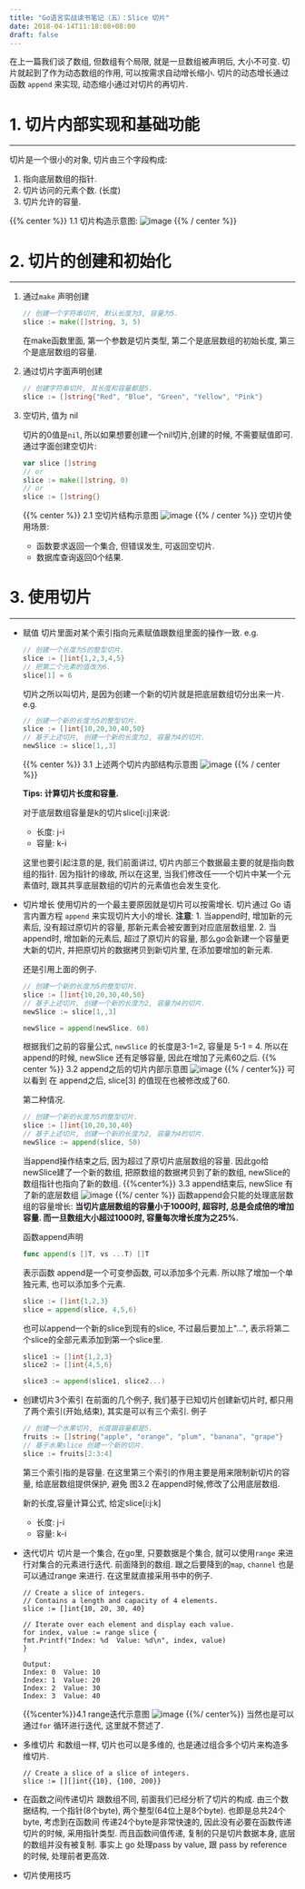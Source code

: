 ```yaml
---
title: "Go语言实战读书笔记（五）：Slice 切片"
date: 2018-04-14T11:18:08+08:00
draft: false
---
```


在上一篇我们谈了数组, 但数组有个局限, 就是一旦数组被声明后, 大小不可变.
切片就起到了作为动态数组的作用, 可以按需求自动增长缩小.
切片的动态增长通过函数 `append` 来实现, 动态缩小通过对切片的再切片.

# 1. 切片内部实现和基础功能

---

切片是一个很小的对象, 切片由三个字段构成:

  1. 指向底层数组的指针.
  2. 切片访问的元素个数. (长度)
  3. 切片允许的容量.

{{% center %}} 1.1 切片构造示意图:
![image](https://user-images.githubusercontent.com/1768412/38764258-59a17532-3fde-11e8-9502-073092ca834c.png)
{{% / center %}}

# 2. 切片的创建和初始化

---

1. 通过`make` 声明创建

    ```go
    // 创建一个字符串切片, 默认长度为3, 容量为5.
    slice := make([]string, 3, 5)
    ```
    在make函数里面, 第一个参数是切片类型, 第二个是底层数组的初始长度, 第三个是底层数组的容量.

2. 通过切片字面声明创建

    ```go
    // 创建字符串切片, 其长度和容量都是5.
    slice := []string{"Red", "Blue", "Green", "Yellow", "Pink"}
    ```

3. 空切片, 值为 nil

    切片的0值是`nil`, 所以如果想要创建一个nil切片,创建的时候, 不需要赋值即可.
    通过字面创建空切片:

    ```go
    var slice []string
    // or
    slice := make([]string, 0)
    // or
    slice := []string{}
    ```

    {{% center %}} 2.1 空切片结构示意图
    ![image](https://user-images.githubusercontent.com/1768412/38764350-93d4bdf8-3fdf-11e8-90d7-6c402056a25c.png)
    {{% / center %}}
    空切片使用场景:
      * 函数要求返回一个集合, 但错误发生, 可返回空切片.
      * 数据库查询返回0个结果.

# 3. 使用切片

---

* 赋值
    切片里面对某个索引指向元素赋值跟数组里面的操作一致. e.g.

    ```go
    // 创建一个长度为5的整型切片.
    slice := []int{1,2,3,4,5}
    // 把第二个元素的值改为6.
    slice[1] = 6
    ```
    切片之所以叫切片, 是因为创建一个新的切片就是把底层数组切分出来一片. e.g.
    ```go
    // 创建一个新的长度为5的整型切片.
    slice := []int{10,20,30,40,50}
    // 基于上述切片, 创建一个新的长度为2, 容量为4的切片.
    newSlice := slice[1,,3]
    ```
     {{% center %}} 3.1 上述两个切片内部结构示意图
     ![image](https://user-images.githubusercontent.com/1768412/38764430-60e6085a-3fe1-11e8-8eba-b85f17c1ae0a.png)
     {{% / center %}}

    **Tips: 计算切片长度和容量.**

    对于底层数组容量是k的切片slice[i:j]来说:
    * 长度: j-i
    * 容量: k-i

    这里也要引起注意的是, 我们前面讲过, 切片内部三个数据最主要的就是指向数组的指针. 因为指针的缘故, 所以在这里, 当我们修改任一一个切片中某一个元素值时, 
    跟其共享底层数组的切片的元素值也会发生变化.

* 切片增长
    使用切片的一个最主要原因就是切片可以按需增长. 切片通过 Go 语言内置方程 `append` 来实现切片大小的增长.
    **注意**:
        1. 当append时, 增加新的元素后, 没有超过原切片的容量, 那新元素会被安置到对应底层数组里.
        2. 当append时, 增加新的元素后, 超过了原切片的容量, 那么go会新建一个容量更大新的切片, 并把原切片的数据拷贝到新切片里, 在添加要增加的新元素.

    还是引用上面的例子.
    ```go
    // 创建一个新的长度为5的整型切片.
    slice := []int{10,20,30,40,50}
    // 基于上述切片, 创建一个新的长度为2, 容量为4的切片.
    newSlice := slice[1,,3]

    newSlice = append(newSlice. 60)
    ```
    根据我们之前的容量公式, `newSlice` 的长度是3-1=2, 容量是 5-1 = 4. 所以在append的时候, newSlice 还有足够容量, 因此在增加了元素60之后.
    {{% center %}} 3.2 append之后的切片内部示意图
    ![image](https://user-images.githubusercontent.com/1768412/38764524-5b24aadc-3fe3-11e8-8411-4f56ca6e6277.png)
    {{% / center%}}
    可以看到 在 append之后, slice[3] 的值现在也被修改成了60.

    第二种情况.
    ```go
    // 创建一个新的长度为5的整型切片.
    slice := []int{10,20,30,40}
    // 基于上述切片, 创建一个新的长度为2, 容量为4的切片.
    newSlice := append(slice, 50)
    ```
    当append操作结束之后, 因为超过了原切片底层数组的容量. 因此go给newSlice建了一个新的数组, 把原数组的数据拷贝到了新的数组, newSlice的数组指针也指向了新的数组.
    {{%center%}} 3.3 append结束后, newSlice 有了新的底层数组
    ![image](https://user-images.githubusercontent.com/1768412/38764564-0d483ab2-3fe4-11e8-9e3c-50e10487f18c.png)
    {{%/ center %}}
    函数append会只能的处理底层数组的容量增长: **当切片底层数组的容量小于1000时, 超容时, 总是会成倍的增加容量. 而一旦数组大小超过1000时, 容量每次增长度为之25%.**

    函数append声明
    ```go
    func append(s []T, vs ...T) []T
    ```
    表示函数 append是一个可变参函数, 可以添加多个元素. 所以除了增加一个单独元素, 也可以添加多个元素.
    ```go
    slice := []int{1,2,3}
    slice = append(slice, 4,5,6)
    ```
    也可以append一个新的slice到现有的slice, 不过最后要加上"...", 表示将第二个slice的全部元素添加到第一个slice里.
    ```go
    slice1 := []int{1,2,3}
    slice2 := []int{4,5,6}

    slice3 := append(slice1, slice2...)

* 创建切片3个索引
    在前面的几个例子, 我们基于已知切片创建新切片时, 都只用了两个索引(开始,结束), 其实是可以有三个索引.
    例子
    ```go
    // 创建一个水果切片, 长度跟容量都是5.
    fruits := []string{"apple", "orange", "plum", "banana", "grape"}
    // 基于水果slice 创建一个新的切片.
    slice := fruits[2:3:4]
    ```
    第三个索引指的是容量. 在这里第三个索引的作用主要是用来限制新切片的容量, 给底层数组提供保护, 避免 图3.2 在append时候,修改了公用底层数组.

    新的长度,容量计算公式, 给定slice[i:j:k]
    * 长度: j-i
    * 容量: k-i

* 迭代切片
    切片是一个集合, 在go里, 只要数据是个集合, 就可以使用`range` 来进行对集合的元素进行迭代. 前面降到的数组. 跟之后要降到的`map`, `channel` 也是可以通过range 来进行.
    在这里就直接采用书中的例子.
    ```golang
    // Create a slice of integers.
    // Contains a length and capacity of 4 elements.
    slice := []int{10, 20, 30, 40}

    // Iterate over each element and display each value.
    for index, value := range slice {
    fmt.Printf("Index: %d  Value: %d\n", index, value)
    }

    Output:
    Index: 0  Value: 10
    Index: 1  Value: 20
    Index: 2  Value: 30
    Index: 3  Value: 40
    ```
    {{%center%}}4.1 range迭代示意图
    ![image](https://user-images.githubusercontent.com/1768412/38764811-64b42d02-3fe8-11e8-85e3-008fe32ec14e.png)
    {{%/ center%}}
    当然也是可以通过`for` 循环进行迭代, 这里就不赘述了.

* 多维切片
    和数组一样, 切片也可以是多维的, 也是通过组合多个切片来构造多维切片.
    ```golang
    // Create a slice of a slice of integers.
    slice := [][]int{{10}, {100, 200}}
    ```

* 在函数之间传递切片
    跟数组不同, 前面我们已经分析了切片的构成. 由三个数据结构, 一个指针(8个byte), 两个整型(64位上是8个byte). 也即是总共24个byte, 考虑到在函数间
    传递24个byte是非常快速的, 因此没有必要在函数传递切片的时候, 采用指针类型. 而且函数间值传递, 复制的只是切片数据本身, 底层的数组并没有被复制.
    事实上 go 处理pass by value, 跟 pass by reference 的时候, 处理前者更高效.

* 切片使用技巧